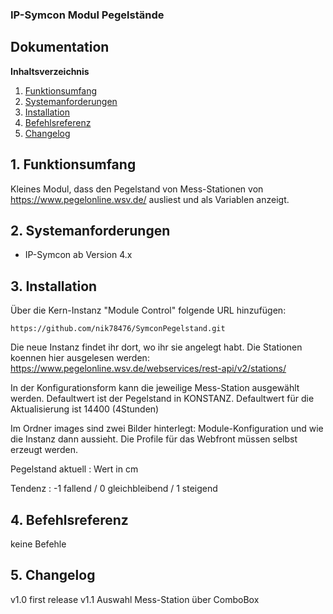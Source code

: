 ### IP-Symcon Modul Pegelstände

## Dokumentation

**Inhaltsverzeichnis**

1. [Funktionsumfang](#1-funktionsumfang) 
2. [Systemanforderungen](#2-systemanforderungen)
3. [Installation](#3-installation)
4. [Befehlsreferenz](#4-befehlsreferenz)
5. [Changelog](#5-changelog) 


## 1. Funktionsumfang

Kleines Modul, dass den Pegelstand von Mess-Stationen von https://www.pegelonline.wsv.de/ ausliest
und als Variablen anzeigt. 


## 2. Systemanforderungen
- IP-Symcon ab Version 4.x


## 3. Installation
Über die Kern-Instanz "Module Control" folgende URL hinzufügen:

`https://github.com/nik78476/SymconPegelstand.git`

Die neue Instanz findet ihr dort, wo ihr sie angelegt habt.
Die Stationen koennen hier ausgelesen werden:
https://www.pegelonline.wsv.de/webservices/rest-api/v2/stations/

In der Konfigurationsform kann die jeweilige Mess-Station ausgewählt werden.
Defaultwert ist der Pegelstand in KONSTANZ.
Defaultwert für die Aktualisierung ist 14400 (4Stunden)


Im Ordner images sind zwei Bilder hinterlegt: Module-Konfiguration und
wie die Instanz dann aussieht. 
Die Profile für das Webfront müssen selbst erzeugt werden.

Pegelstand aktuell : Wert in cm

Tendenz : -1 fallend / 0 gleichbleibend / 1 steigend


## 4. Befehlsreferenz

keine Befehle

## 5. Changelog

v1.0 first release
v1.1 Auswahl Mess-Station über ComboBox
